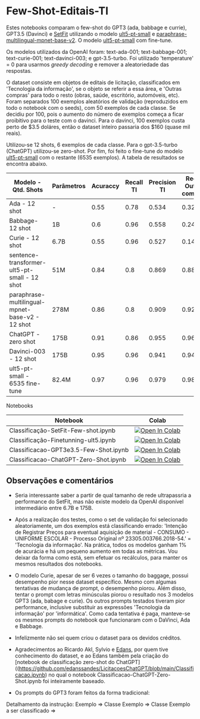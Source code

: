 # Few-Shot-Editais-TI

Estes notebooks comparam o few-shot do GPT3 (ada, babbage e currie), GPT3.5 (Davinci) e [SetFit](https://github.com/huggingface/setfit) utilizando o modelo [ult5-pt-small](tgsc/sentence-transformer-ult5-pt-small) e [paraphrase-multilingual-mpnet-base-v2](sentence-transformers/paraphrase-multilingual-mpnet-base-v2). O modelo [ult5-pt-small](tgsc/ult5-pt-small) com fine-tune.

Os modelos utilizados da OpenAI foram: text-ada-001; text-babbage-001; text-curie-001; text-davinci-003; e gpt-3.5-turbo. Foi utilizado 'temperature' = 0 para usarmos *greedy decoding* e remover a aleatoriedade das respostas.

O dataset consiste em objetos de editais de licitação, classificados em 'Tecnologia da informação', se o objeto se referir a essa área, e 'Outras compras' para todo o resto (obras, saúde, escritório, automóveis, etc). Foram separados 100 exemplos aleatórios de validação (reproduzidos em todo o notebook com o seeds), com 50 exemplos de cada classe. Se decidiu por 100, pois o aumento do número de exemplos começa a ficar proibitivo para o teste com o davinci. Para o davinci, 100 exemplos custa perto de $3.5 doláres, então o dataset inteiro passaria dos $160 (quase mil reais). 

Utilizou-se 12 shots, 6 exemplos de cada classe. Para o gpt-3.5-turbo (ChatGPT) utilizou-se zero-shot. Por fim, foi feito o fine-tune do modelo [ult5-pt-small](tgsc/sentence-transformer-ult5-pt-small) com o restante (6535 exemplos). A tabela de resultados se encontra abaixo.


| Modelo - Qtd. Shots                               | Parâmetros | Acuraccy | Recall TI | Precision TI | Recall Outras compras | Precision Outras compras |
|---------------------------------------------------|------------|----------|-----------|--------------|-----------------------|--------------------------|
| Ada - 12 shot                                     |    -      | 0.55     | 0.78      | 0.534        | 0.32                  | 0.592                    |
| Babbage- 12 shot                                  | 1B         | 0.6      | 0.96      | 0.558        | 0.24                  | 0.857                    |
| Curie - 12 shot                                   | 6.7B       | 0.55     | 0.96      | 0.527        | 0.14                  | 0.77                     |
| sentence-transformer-ult5-pt-small - 12 shot    | 51M        | 0.84     | 0.8       | 0.869        | 0.88                  | 0.814                    |
| paraphrase-multilingual-mpnet-base-v2 - 12 shot | 278M       | 0.86     | 0.8       | 0.909        | 0.92                  | 0.821                    |
| ChatGPT - zero shot                               | 175B       | 0.91     | 0.86      | 0.955        | 0.96                  | 0.872                    |
| Davinci-003 - 12 shot                             | 175B       | 0.95     | 0.96      | 0.941        | 0.94                  | 0.959                    |
| ult5-pt-small - 6535 fine-tune                    | 82.4M      | 0.97     | 0.96      | 0.979        | 0.98                  | 0.96                     |

Notebooks

| Notebook | Colab |
|-----------------------------------|---------------|
| Classificação-SetFit-Few-shot.ipynb | [![Open In Colab](https://colab.research.google.com/assets/colab-badge.svg)](https://colab.research.google.com/github/thacio/Few-Shot-Editais-TI/blob/main/Classifica%C3%A7%C3%A3o-SetFit-Few-shot.ipynb) |
| Classificação-Finetunning-ult5.ipynb | [![Open In Colab](https://colab.research.google.com/assets/colab-badge.svg)](https://colab.research.google.com/github/thacio/Few-Shot-Editais-TI/blob/main/Classifica%C3%A7%C3%A3o-Finetunning-ult5.ipynb) |
| Classificacao-GPT3e3.5-Few-Shot.ipynb | [![Open In Colab](https://colab.research.google.com/assets/colab-badge.svg)](https://colab.research.google.com/github/thacio/Few-Shot-Editais-TI/blob/main/Classificacao-GPT3e3.5-Few-Shot.ipynb) |
| Classificacao-ChatGPT-Zero-Shot.ipynb | [![Open In Colab](https://colab.research.google.com/assets/colab-badge.svg)](https://colab.research.google.com/github/thacio/Few-Shot-Editais-TI/blob/main/Classificacao-ChatGPT-Zero-Shot.ipynb) |


## Observações e comentários

- Seria interessante saber a partir de qual tamanho de rede ultrapassria a performance do SetFit, mas não existe modelo da OpenAI disponível intermediário entre 6.7B e 175B. 

- Após a realização dos testes, como o set de validação foi selecionado aleatoriamente, um dos exemplos está classificando errado: 'Intenção de Registrar Preços para eventual aquisição de material - CONSUMO - UNIFORME ESCOLAR - Processo Original nº 23305.003766.2018-54.' = 'Tecnologia da informação'. Na prática, todos os modelos ganham 1% de acurácia e há um pequeno aumento em todas as métricas. Vou deixar da forma como está, sem efetuar os recálculos, para manter os mesmos resultados dos notebooks.

- O modelo Curie, apesar de ser 6 vezes o tamanho do baggage, possui desempenho pior nesse dataset específico. Mesmo com algumas tentativas de mudança de prompt, o desempenho piorou. Além disso, tentar o prompt com letras minúsculas piorou o resultado nos 3 modelos GPT3 (ada, babage e curie). Os outros prompts testados tiveram pior performance, inclusive substituir as expressões 'Tecnologia da informação' por 'informática'. Como cada tentativa é paga, manteve-se os mesmos prompts do notebook que funcionaram com o DaVinci, Ada e Babbage. 

- Infelizmente não sei quem criou o dataset para os devidos créditos.

- Agradecimentos ao Ricardo Akl, Sylvio e [Edans](https://github.com/edanssandes), por quem tive conhecimento do dataset, e ao Edans também pela criação do [notebook de classificação zero-shot do ChatGPT]((https://github.com/edanssandes/LicitacoesChatGPT/blob/main/Classificacao.ipynb) no qual o notebook Classificacao-ChatGPT-Zero-Shot.ipynb foi inteiramente baseado.

- Os prompts do GPT3 foram feitos da forma tradicional:

Detalhamento da instrução:
Exemplo => Classe
Exemplo => Classe
Exemplo a ser classificado =>

